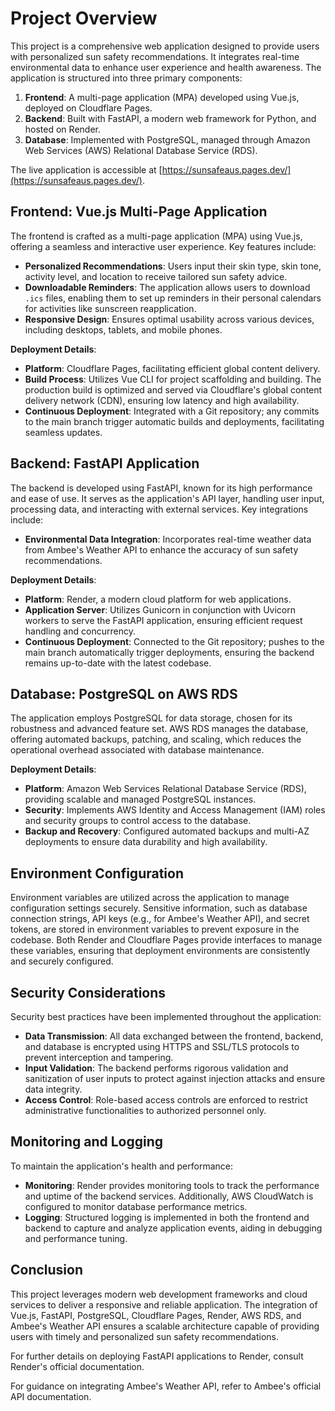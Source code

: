 # Project Overview

This project is a comprehensive web application designed to provide users with personalized sun safety recommendations. It integrates real-time environmental data to enhance user experience and health awareness. The application is structured into three primary components:

1. **Frontend**: A multi-page application (MPA) developed using Vue.js, deployed on Cloudflare Pages.
2. **Backend**: Built with FastAPI, a modern web framework for Python, and hosted on Render.
3. **Database**: Implemented with PostgreSQL, managed through Amazon Web Services (AWS) Relational Database Service (RDS).

The live application is accessible at [https://sunsafeaus.pages.dev/](https://sunsafeaus.pages.dev/).

## Frontend: Vue.js Multi-Page Application

The frontend is crafted as a multi-page application (MPA) using Vue.js, offering a seamless and interactive user experience. Key features include:

- **Personalized Recommendations**: Users input their skin type, skin tone, activity level, and location to receive tailored sun safety advice.
- **Downloadable Reminders**: The application allows users to download `.ics` files, enabling them to set up reminders in their personal calendars for activities like sunscreen reapplication.
- **Responsive Design**: Ensures optimal usability across various devices, including desktops, tablets, and mobile phones.

**Deployment Details**:

- **Platform**: Cloudflare Pages, facilitating efficient global content delivery.
- **Build Process**: Utilizes Vue CLI for project scaffolding and building. The production build is optimized and served via Cloudflare's global content delivery network (CDN), ensuring low latency and high availability.
- **Continuous Deployment**: Integrated with a Git repository; any commits to the main branch trigger automatic builds and deployments, facilitating seamless updates.

## Backend: FastAPI Application

The backend is developed using FastAPI, known for its high performance and ease of use. It serves as the application's API layer, handling user input, processing data, and interacting with external services. Key integrations include:

- **Environmental Data Integration**: Incorporates real-time weather data from Ambee's Weather API to enhance the accuracy of sun safety recommendations.

**Deployment Details**:

- **Platform**: Render, a modern cloud platform for web applications.
- **Application Server**: Utilizes Gunicorn in conjunction with Uvicorn workers to serve the FastAPI application, ensuring efficient request handling and concurrency.
- **Continuous Deployment**: Connected to the Git repository; pushes to the main branch automatically trigger deployments, ensuring the backend remains up-to-date with the latest codebase.

## Database: PostgreSQL on AWS RDS

The application employs PostgreSQL for data storage, chosen for its robustness and advanced feature set. AWS RDS manages the database, offering automated backups, patching, and scaling, which reduces the operational overhead associated with database maintenance.

**Deployment Details**:

- **Platform**: Amazon Web Services Relational Database Service (RDS), providing scalable and managed PostgreSQL instances.
- **Security**: Implements AWS Identity and Access Management (IAM) roles and security groups to control access to the database.
- **Backup and Recovery**: Configured automated backups and multi-AZ deployments to ensure data durability and high availability.

## Environment Configuration

Environment variables are utilized across the application to manage configuration settings securely. Sensitive information, such as database connection strings, API keys (e.g., for Ambee's Weather API), and secret tokens, are stored in environment variables to prevent exposure in the codebase. Both Render and Cloudflare Pages provide interfaces to manage these variables, ensuring that deployment environments are consistently and securely configured.

## Security Considerations

Security best practices have been implemented throughout the application:

- **Data Transmission**: All data exchanged between the frontend, backend, and database is encrypted using HTTPS and SSL/TLS protocols to prevent interception and tampering.
- **Input Validation**: The backend performs rigorous validation and sanitization of user inputs to protect against injection attacks and ensure data integrity.
- **Access Control**: Role-based access controls are enforced to restrict administrative functionalities to authorized personnel only.

## Monitoring and Logging

To maintain the application's health and performance:

- **Monitoring**: Render provides monitoring tools to track the performance and uptime of the backend services. Additionally, AWS CloudWatch is configured to monitor database performance metrics.
- **Logging**: Structured logging is implemented in both the frontend and backend to capture and analyze application events, aiding in debugging and performance tuning.

## Conclusion

This project leverages modern web development frameworks and cloud services to deliver a responsive and reliable application. The integration of Vue.js, FastAPI, PostgreSQL, Cloudflare Pages, Render, AWS RDS, and Ambee's Weather API ensures a scalable architecture capable of providing users with timely and personalized sun safety recommendations.

For further details on deploying FastAPI applications to Render, consult Render's official documentation.

For guidance on integrating Ambee's Weather API, refer to Ambee's official API documentation.
